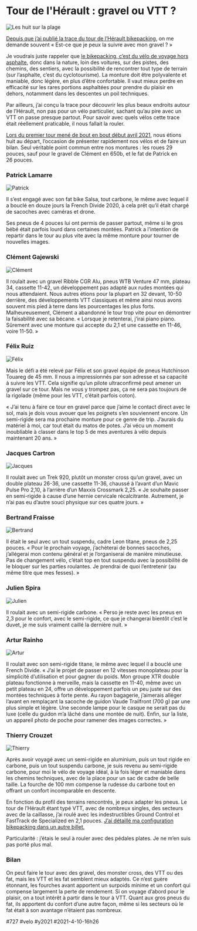 # Tour de l'Hérault : gravel ou VTT ?

![Les huit sur la plage](_i/Plage.webp)

[Depuis que j’ai publié la trace du tour de l’Hérault bikepacking](../../../../page/727tour.md), on me demande souvent « Est-ce que je peux la suivre avec mon gravel ? »

Je voudrais juste rappeler que [le bikepacking, c’est du vélo de voyage hors asphalte](https://bikepacking.com/plog/what-is-bikepacking/), donc dans la nature, loin des voitures, sur des pistes, des chemins, des sentiers, avec la possibilité de rencontrer tout type de terrain (sur l’asphalte, c’est du cyclotourisme). La monture doit être polyvalente et maniable, donc légère, en plus d’être confortable. Il vaut mieux perdre en efficacité sur les rares portions asphaltées pour prendre du plaisir en dehors, notamment dans les descentes un poil techniques.

Par ailleurs, j’ai conçu la trace pour découvrir les plus beaux endroits autour de l’Hérault, non pas pour un vélo particulier, sachant qu’au pire avec un VTT on passe presque partout. Pour savoir avec quels vélos cette trace était réellement praticable, il nous fallait la rouler.

[Lors du premier tour mené de bout en bout début avril 2021](tour-de-lherault-bikepacking-agrandir-limaginaire.md), nous étions huit au départ, l’occasion de présenter rapidement nos vélos et de faire un bilan. Seul véritable point commun entre nos montures : les roues 29 pouces, sauf pour le gravel de Clément en 650b, et le fat de Patrick en 26 pouces.

### Patrick Lamarre

![Patrick](_i/IMG_8822.webp)

Il s’est engagé avec son fat bike Salsa, tout carbone, le même avec lequel il a bouclé en douze jours la French Divide 2020, à cela prêt qu’il était chargé de sacoches avec caméras et drone.

Ses pneus de 4 pouces lui ont permis de passer partout, même si le gros bébé était parfois lourd dans certaines montées. Patrick a l’intention de repartir dans le tour au plus vite avec la même monture pour tourner de nouvelles images.

### Clément Gajewski

![Clément](_i/WhatsApp-Image-2021-04-08-at-12.48.03-2.webp)

Il roulait avec un gravel Ribble CGR Alu, pneus WTB Venture 47 mm, plateau 34, cassette 11-42, un développement pas adapté aux rudes montées qui nous attendaient. Nous autres étions pour la plupart en 32 devant, 10-50 derrière, des développements VTT classiques et même ainsi nous avons souvent mis pied à terre dans les pourcentages les plus forts. Malheureusement, Clément a abandonné le tour trop vite pour en démontrer la faisabilité avec sa bécane. « Lorsque je retenterai, j’irai piano piano. Sûrement avec une monture qui accepte du 2,1 et une cassette en 11-46, voire 11-50. »

### Félix Ruiz

![Félix](_i/WhatsApp-Image-2021-04-08-at-12.47.39-1.webp)

Mais le défi a été relevé par Félix et son gravel équipé de pneus Hutchinson Touareg de 45 mm. Il nous a impressionnés par son adresse et sa capacité à suivre les VTT. Cela signifie qu’un pilote ultraconfirmé peut amener un gravel sur ce tour. Mais ne vous y trompez pas, ça ne sera pas toujours de la rigolade (même pour les VTT, c’était parfois coton).

« J’ai tenu à faire ce tour en gravel parce que j’aime le contact direct avec le sol, mais je dois vous avouer que les poignets s’en souviennent encore. Un semi-rigide sera ma prochaine monture pour ce genre de trip. J’aurais du matériel à moi, car tout était du matos de potes. J’ai vécu un moment inoubliable à classer dans le top 5 de mes aventures à vélo depuis maintenant 20 ans. »

### Jacques Cartron

![Jacques](_i/WhatsApp-Image-2021-04-08-at-12.47.32-1.webp)

Il roulait avec un Trek 920, plutôt un monster cross qu’un gravel, avec un double plateau 26-36, une cassette 11-36, chaussé à l’avant d’un Mavic Pulse Pro 2,10, à l’arrière d’un Maxxis Crossmark 2,25. « Je souhaite passer en semi-rigide à cause d’une hernie cervicale récalcitrante. Autrement, je n’ai pas eu d’autre souci physique sur ces quatre jours. »

### Bertrand Fraisse

![Bertrand](_i/WhatsApp-Image-2021-04-08-at-12.46.27-1.webp)

Il était le seul avec un tout suspendu, cadre Leon titane, pneus de 2,25 pouces. « Pour le prochain voyage, j’achèterai de bonnes sacoches, j’allégerai mon contenu général et je l’organiserai de manière minutieuse. Pas de changement vélo, c’était top en tout suspendu avec la possibilité de le bloquer sur les parties roulantes. Je prendrai de quoi l’entretenir (au même titre que mes fesses). »

### Julien Spira

![Julien](_i/WhatsApp-Image-2021-04-08-at-12.47.48-1.webp)

Il roulait avec un semi-rigide carbone. « Perso je reste avec les pneus en 2,3 pour le confort, avec le semi-rigide, ce que je changerai bientôt c’est le duvet, je me suis vraiment caillé la dernière nuit. »

### Artur Rainho

![Artur](_i/WhatsApp-Image-2021-04-08-at-12.48.22-1.webp)

Il roulait avec son semi-rigide titane, le même avec lequel il a bouclé une French Divide. « J’ai le projet de passer en 12 vitesses monoplateau pour la simplicité d’utilisation et pour gagner du poids. Mon groupe XTR double plateau fonctionne à merveille, mais la cassette en 11-40, même avec un petit plateau en 24, offre un développement parfois un peu juste sur des montées techniques à forte pente. Au rayon bagagerie, j’aimerais alléger l’avant en remplaçant la sacoche de guidon Vaude Trailfront (700 g) par une plus simple et légère. Une seconde lampe pour le casque ne serait pas du luxe (celle du guidon m’a lâché dans une montée de nuit). Enfin, sur la liste, un appareil photo de poche pour ramener des images correctes. »

### Thierry Crouzet

![Thierry](_i/WhatsApp-Image-2021-04-08-at-12.47.56-1.webp)

Après avoir voyagé avec un semi-rigide en aluminium, puis un tout rigide en carbone, puis un tout suspendu carbone, je suis revenu au semi-rigide carbone, pour moi le vélo de voyage idéal, à la fois léger et maniable dans les chemins techniques, avec de la place pour un sac de cadre de belle taille. La fourche de 100 mm compense la rudesse du carbone tout en offrant un confort incomparable en descente.

En fonction du profil des terrains rencontrés, je peux adapter les pneus. Le tour de l’Hérault étant typé VTT, avec de nombreux singles, des secteurs avec de la caillasse, j’ai roulé avec les indestructibles Ground Control et FastTrack de Specialized en 2,1 pouces. [J’ai détaillé ma configuration bikepacking dans un autre billet.](../3/config-bikepacking-avril-2021.md)

Particularité : j’étais le seul à rouler avec des pédales plates. Je ne m’en suis pas porté plus mal.

### Bilan

On peut faire le tour avec des gravel, des monster cross, des VTT ou des fat, mais les VTT et les fat semblent mieux adaptés. Ce n’est guère étonnant, les fourches avant apportent un surpoids minime et un confort qui compense largement la perte de rendement. Si on voyage d’abord pour le plaisir, on a tout intérêt à partir dans le tour à VTT. Quant aux gros pneus du fat, ils apportent du confort d’une autre façon, même si les secteurs où le fat était à son avantage n’étaient pas nombreux.

#727 #velo #y2021 #2021-4-10-16h26
